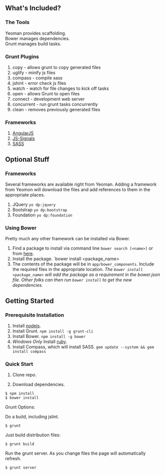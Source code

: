 ## What's Included?

### The Tools

Yeoman provides scaffolding.  
Bower manages dependencies.  
Grunt manages build tasks.  

### Grunt Plugins

1. copy - allows grunt to copy generated files
1. uglify - minify js files
1. compass - compile sass
1. jshint - error check js files
1. watch - watch for file changes to kick off tasks
1. open - allows Grunt to open files
1. connect - development web server
1. concurrent - run grunt tasks concurrently
1. clean - removes previously generated files

### Frameworks

1. [AngularJS](http://sass-lang.com/)
1. [JS-Signals](https://github.com/millermedeiros/js-signals)
1. [SASS](http://angularjs.org/)

## Optional Stuff

### Frameworks

Several frameworks are available right from Yeoman.  Adding a framework from Yeomon will download the files and add references to them in the appropriate places.  
1. JQuery `yo dp:jquery`
1. Bootstrap `yo dp:bootstrap`
1. Foundation `yo dp:foundation`

### Using Bower

Pretty much any other framework can be installed via Bower.  
1. Find a package to install via command line `bower search [<name>]` or from [here](http://sindresorhus.com/bower-components/).
1. Install the package. `bower install <package_name>
1. The contents of the package will be in `app/bower_components`.  Include the required files in the appropriate location.
*The `bower install <package_name>` will add the package as a requirement in the bower.json file.  Other folks can then run `bower install` to get the new dependencies.*

## Getting Started

### Prerequisite Installation

1. Install [nodejs](http://nodejs.org/).
1. Install Grunt. `npm install -g grunt-cli`
1. Install Bower. `npm install -g bower`
1. *Windows Only* Install [ruby](http://rubyinstaller.org/).
1. Install Compass, which will install SASS. `gem update --system && gem install compass`

### Quick Start

1. Clone repo.

1. Download dependencies.
```
$ npm install
$ bower install
```

Grunt Options:

Do a build, including jslint.
```
$ grunt
```

Just build distribution files:
```
$ grunt build
```

Run the grunt server.  As you change files the page will automatically refresh.
```
$ grunt server
```
